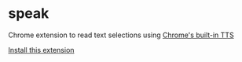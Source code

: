 # speak
Chrome extension to read text selections using [Chrome's built-in TTS](https://developer.chrome.com/apps/tts)

[Install this extension](https://chrome.google.com/webstore/detail/speak/fdifnkjkobihiiogmkcfmlffdjbipfpn)
